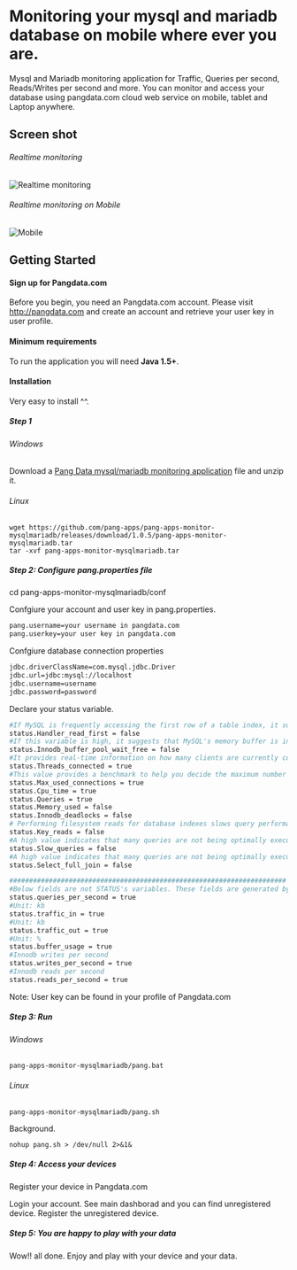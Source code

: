 # Monitoring your mysql and mariadb database on mobile where ever you are.
Mysql and Mariadb monitoring application for Traffic, Queries per second, Reads/Writes per second and more.
You can monitor and access your database using pangdata.com cloud web service on mobile, tablet and Laptop anywhere.

## Screen shot
###### Realtime monitoring ######
![Realtime monitoring](https://github.com/pang-apps/pang-apps-monitor-mysqlmariadb/blob/master/screen-shot.png "Realtime monitoring")

###### Realtime monitoring on Mobile ######
![Mobile](https://github.com/pang-apps/pang-apps-monitor-mysqlmariadb/blob/master/screen-shot-2.png "Realtime monitoring")

## Getting Started
#### Sign up for Pangdata.com ####
Before you begin, you need an Pangdata.com account. 
Please visit <a href="http://pangdata.com" target="_blank">http://pangdata.com</a> and create an account and retrieve your user key in user profile.

#### Minimum requirements ####
To run the application you will need **Java 1.5+**.

#### Installation ####
Very easy to install ^^.

##### Step 1 #####

###### Windows ######
Download a <a href="https://github.com/pang-apps/pang-apps-monitor-mysqlmariadb/releases/download/1.0.5/pang-apps-monitor-mysqlmariadb.zip">Pang Data mysql/mariadb monitoring application</a> file and unzip it.

###### Linux ######
``` 
wget https://github.com/pang-apps/pang-apps-monitor-mysqlmariadb/releases/download/1.0.5/pang-apps-monitor-mysqlmariadb.tar
tar -xvf pang-apps-monitor-mysqlmariadb.tar
``` 
##### Step 2: Configure pang.properties file #####
cd pang-apps-monitor-mysqlmariadb/conf

Confgiure your account and user key in pang.properties.
```bash
pang.username=your username in pangdata.com
pang.userkey=your user key in pangdata.com
``` 

Confgiure database connection properties
```bash
jdbc.driverClassName=com.mysql.jdbc.Driver
jdbc.url=jdbc:mysql://localhost
jdbc.username=username
jdbc.password=password
``` 

Declare your status variable.
```bash
#If MySQL is frequently accessing the first row of a table index, it suggests that it is performing a sequential scan of the entire index. This indicates that the corresponding table is not properly indexed.
status.Handler_read_first = false
#If this variable is high, it suggests that MySQL's memory buffer is incorrectly configured for the amount of writes the server is currently performing.
status.Innodb_buffer_pool_wait_free = false
#It provides real-time information on how many clients are currently connected to the server. This can help in traffic analysis or in deciding the best time for a server re-start.
status.Threads_connected = true
#This value provides a benchmark to help you decide the maximum number of connections your server should support. It can also help in traffic analysis.
status.Max_used_connections = true
status.Cpu_time = true
status.Queries = true
status.Memory_used = false
status.Innodb_deadlocks = false
# Performing filesystem reads for database indexes slows query performance. If this variable is high, it indicates that MySQL's key cache is overloaded and should be reconfigured.
status.Key_reads = false
#A high value indicates that many queries are not being optimally executed. A necessary next step would be to examine the slow query log and identify these slow queries for optimization.
status.Slow_queries = false
#A high value indicates that many queries are not being optimally executed. A necessary next step would be to examine the slow query log and identify these slow queries for optimization.
status.Select_full_join = false

######################################################################
#Below fields are not STATUS's variables. These fields are generated by calculation.
status.queries_per_second = true
#Unit: kb
status.traffic_in = true
#Unit: kb
status.traffic_out = true
#Unit: %
status.buffer_usage = true
#Innodb writes per second
status.writes_per_second = true
#Innodb reads per second
status.reads_per_second = true
``` 

Note: User key can be found in your profile of Pangdata.com
##### Step 3: Run #####
###### Windows ######
``` 
pang-apps-monitor-mysqlmariadb/pang.bat
``` 
###### Linux ######
``` 
pang-apps-monitor-mysqlmariadb/pang.sh
``` 
Background.
```
nohup pang.sh > /dev/null 2>&1&
```
##### Step 4: Access your devices #####
Register your device in Pangdata.com

Login your account.
See main dashborad and you can find unregistered device.
Register the unregistered device.

##### Step 5: You are happy to play with your data #####
Wow!! all done. Enjoy and play with your device and your data.
